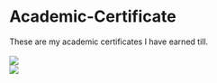 # Academic-Certificate

These are my academic certificates I have earned till.    
<br/>
<img src="https://img.shields.io/badge/Coursera-0056D2?style=for-the-badge&logo=Coursera&logoColor=white" />
<br/>
<img src="https://img.shields.io/badge/Udemy-EC5252?style=for-the-badge&logo=Udemy&logoColor=white" />
